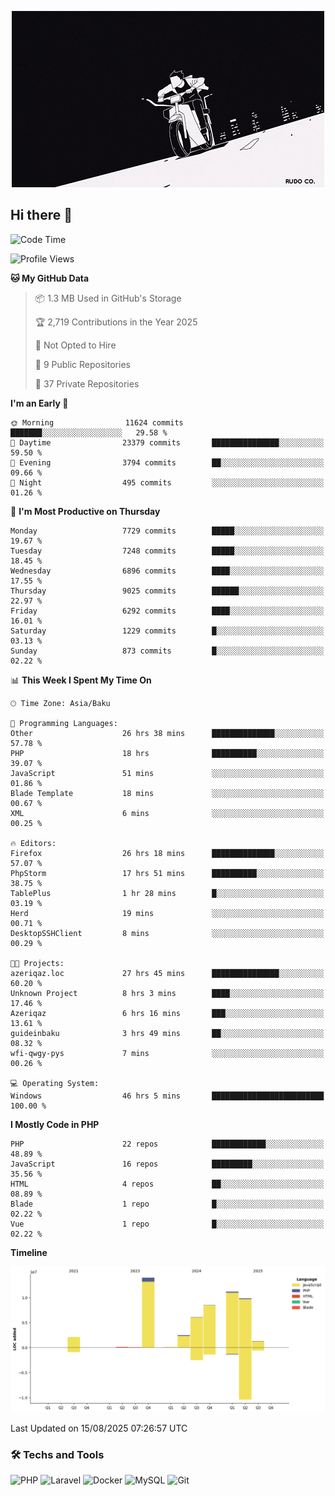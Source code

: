 <!--WALLPAPER-->
<p align='center'>
  <img src='assets/wallpapers/15.gif' alt='Banner'>
</p>
<!--/WALLPAPER-->

## Hi there 👋

<!--START_SECTION:waka-->
![Code Time](http://img.shields.io/badge/Code%20Time-125%20hrs%2033%20mins-blue)

![Profile Views](http://img.shields.io/badge/Profile%20Views-0-blue)

**🐱 My GitHub Data** 

> 📦 1.3 MB Used in GitHub's Storage 
 > 
> 🏆 2,719 Contributions in the Year 2025
 > 
> 🚫 Not Opted to Hire
 > 
> 📜 9 Public Repositories 
 > 
> 🔑 37 Private Repositories 
 > 
**I'm an Early 🐤** 

```text
🌞 Morning                11624 commits       ███████░░░░░░░░░░░░░░░░░░   29.58 % 
🌆 Daytime                23379 commits       ███████████████░░░░░░░░░░   59.50 % 
🌃 Evening                3794 commits        ██░░░░░░░░░░░░░░░░░░░░░░░   09.66 % 
🌙 Night                  495 commits         ░░░░░░░░░░░░░░░░░░░░░░░░░   01.26 % 
```
📅 **I'm Most Productive on Thursday** 

```text
Monday                   7729 commits        █████░░░░░░░░░░░░░░░░░░░░   19.67 % 
Tuesday                  7248 commits        █████░░░░░░░░░░░░░░░░░░░░   18.45 % 
Wednesday                6896 commits        ████░░░░░░░░░░░░░░░░░░░░░   17.55 % 
Thursday                 9025 commits        ██████░░░░░░░░░░░░░░░░░░░   22.97 % 
Friday                   6292 commits        ████░░░░░░░░░░░░░░░░░░░░░   16.01 % 
Saturday                 1229 commits        █░░░░░░░░░░░░░░░░░░░░░░░░   03.13 % 
Sunday                   873 commits         █░░░░░░░░░░░░░░░░░░░░░░░░   02.22 % 
```


📊 **This Week I Spent My Time On** 

```text
🕑︎ Time Zone: Asia/Baku

💬 Programming Languages: 
Other                    26 hrs 38 mins      ██████████████░░░░░░░░░░░   57.78 % 
PHP                      18 hrs              ██████████░░░░░░░░░░░░░░░   39.07 % 
JavaScript               51 mins             ░░░░░░░░░░░░░░░░░░░░░░░░░   01.86 % 
Blade Template           18 mins             ░░░░░░░░░░░░░░░░░░░░░░░░░   00.67 % 
XML                      6 mins              ░░░░░░░░░░░░░░░░░░░░░░░░░   00.25 % 

🔥 Editors: 
Firefox                  26 hrs 18 mins      ██████████████░░░░░░░░░░░   57.07 % 
PhpStorm                 17 hrs 51 mins      ██████████░░░░░░░░░░░░░░░   38.75 % 
TablePlus                1 hr 28 mins        █░░░░░░░░░░░░░░░░░░░░░░░░   03.19 % 
Herd                     19 mins             ░░░░░░░░░░░░░░░░░░░░░░░░░   00.71 % 
DesktopSSHClient         8 mins              ░░░░░░░░░░░░░░░░░░░░░░░░░   00.29 % 

🐱‍💻 Projects: 
azeriqaz.loc             27 hrs 45 mins      ███████████████░░░░░░░░░░   60.20 % 
Unknown Project          8 hrs 3 mins        ████░░░░░░░░░░░░░░░░░░░░░   17.46 % 
Azeriqaz                 6 hrs 16 mins       ███░░░░░░░░░░░░░░░░░░░░░░   13.61 % 
guideinbaku              3 hrs 49 mins       ██░░░░░░░░░░░░░░░░░░░░░░░   08.32 % 
wfi-qwgy-pys             7 mins              ░░░░░░░░░░░░░░░░░░░░░░░░░   00.26 % 

💻 Operating System: 
Windows                  46 hrs 5 mins       █████████████████████████   100.00 % 
```

**I Mostly Code in PHP** 

```text
PHP                      22 repos            ████████████░░░░░░░░░░░░░   48.89 % 
JavaScript               16 repos            █████████░░░░░░░░░░░░░░░░   35.56 % 
HTML                     4 repos             ██░░░░░░░░░░░░░░░░░░░░░░░   08.89 % 
Blade                    1 repo              █░░░░░░░░░░░░░░░░░░░░░░░░   02.22 % 
Vue                      1 repo              █░░░░░░░░░░░░░░░░░░░░░░░░   02.22 % 
```



**Timeline**

![Lines of Code chart](https://raw.githubusercontent.com/feridnesibzade/feridnesibzade/main/assets/bar_graph.png)


 Last Updated on 15/08/2025 07:26:57 UTC
<!--END_SECTION:waka-->

### 🛠️ Techs and Tools

![PHP](https://img.shields.io/badge/PHP-777BB4?style=for-the-badge&logo=php&logoColor=white)
![Laravel](https://img.shields.io/badge/Laravel-F55247?style=for-the-badge&logo=laravel&logoColor=white)
![Docker](https://img.shields.io/badge/Docker-2496ED?style=for-the-badge&logo=docker&logoColor=white)
![MySQL](https://img.shields.io/badge/MySQL-4479A1?style=for-the-badge&logo=mysql&logoColor=white)
![Git](https://img.shields.io/badge/Git-F05032?style=for-the-badge&logo=git&logoColor=white)
